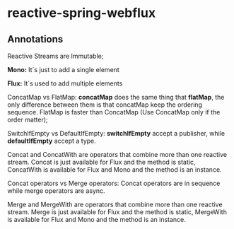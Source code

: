 # reactive-spring-webflux

## Annotations
Reactive Streams are Immutable;

**Mono:** It´s just to add a single element

**Flux:** It´s used to add multiple elements

ConcatMap vs FlatMap: **concatMap** does the same thing that **flatMap**, the only difference between them is that concatMap keep the ordering sequence.
FlatMap is faster than ConcatMap (Use ConcatMap only if the order matter);

SwitchIfEmpty vs DefaultIfEmpty: **switchIfEmpty** accept a publisher, while **defaultIfEmpty** accept a type.

Concat and ConcatWith are operators that combine more than one reactive stream.
Concat is just available for Flux and the method is static, ConcatWith is available for Flux and Mono and the method is an instance.

Concat operators vs Merge operators: Concat operators are in sequence while merge operators are async.

Merge and MergeWith are operators that combine more than one reactive stream.
Merge is just available for Flux and the method is static, MergeWith is available for Flux and Mono and the method is an instance.